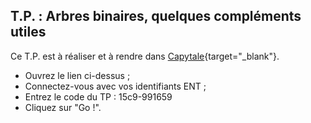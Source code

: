 ## T.P. : Arbres binaires, quelques compléments utiles

Ce T.P. est à réaliser et à rendre dans [Capytale](https://capytale2.ac-paris.fr){target="_blank"}.

* Ouvrez le lien ci-dessus ;
* Connectez-vous avec vos identifiants ENT ;
* Entrez le code du TP : 15c9-991659
* Cliquez sur "Go !".